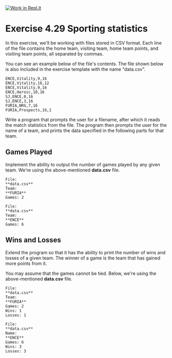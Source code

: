 [![Work in Repl.it](https://classroom.github.com/assets/work-in-replit-14baed9a392b3a25080506f3b7b6d57f295ec2978f6f33ec97e36a161684cbe9.svg)](https://classroom.github.com/online_ide?assignment_repo_id=4477415&assignment_repo_type=AssignmentRepo)
# Exercise 4.29 Sporting statistics

In this exercise, we'll be working with files stored in CSV format. Each line of the file contains the home team, visiting team, home team points, and visiting team points, all separated by commas.

You can see an example below of the file's contents. The file shown below is also included in the exercise template with the name "data.csv".

```plaintext
ENCE,Vitality,9,16
ENCE,Vitality,16,12
ENCE,Vitality,9,16
ENCE,Heroic,10,16
SJ,ENCE,0,16
SJ,ENCE,3,16
FURIA,NRG,7,16
FURIA,Prospects,16,1
```

Write a program that prompts the user for a filename, after which it reads the match statistics from the file. The program then prompts the user for the name of a team, and prints the data specified in the following parts for that team.

## Games Played

Implement the ability to output the number of games played by any given team. We're using the above-mentioned **data.csv** file.

```plaintext
File:
**data.csv**
Team:
**FURIA**
Games: 2
```

```plaintext
File:
**data.csv**
Team:
**ENCE**
Games: 6
```

## Wins and Losses

Extend the program so that it has the ability to print the number of wins and losses of a given team. The winner of a game is the team that has gained more points from it.

You may assume that the games cannot be tied. Below, we're using the above-mentioned **data.csv** file.

```plaintext
File:
**data.csv**
Team:
**FURIA**
Games: 2
Wins: 1
Losses: 1
```

```plaintext
File:
**data.csv**
Name:
**ENCE**
Games: 6
Wins: 3
Losses: 3
```
